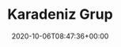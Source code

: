 ---
title : "Karadeniz Grup"
description: "Karadeniz Grup, entegre hizmetler ve çözümler sunmaya devam etmektedir..."
lead: "KARADENİZ GRUP, 2004 yılında müşterilerin ihtiyaçlarına cevap vermek için  kurulmuş ve faaliyetlerini genişleterek entegre hizmetler ve çözümler sunmaya devam etmektedir."
date: 2020-10-06T08:47:36+00:00
lastmod: 2020-10-06T08:47:36+00:00
draft: false
images: []
---